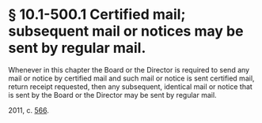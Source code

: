 # § 10.1-500.1 Certified mail; subsequent mail or notices may be sent by regular mail.

<p>Whenever in this chapter the Board or the Director is required to send any mail or notice by certified mail and such mail or notice is sent certified mail, return receipt requested, then any subsequent, identical mail or notice that is sent by the Board or the Director may be sent by regular mail.</p><p>2011, c. <a href='http://lis.virginia.gov/cgi-bin/legp604.exe?111+ful+CHAP0566'>566</a>.</p>